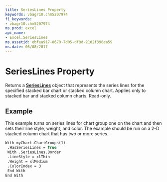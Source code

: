 ```yaml
---
title: SeriesLines Property
keywords: vbagr10.chm5207974
f1_keywords:
- vbagr10.chm5207974
ms.prod: excel
api_name:
- Excel.SeriesLines
ms.assetid: ebfea917-8678-7d05-df9d-2102f396ea59
ms.date: 06/08/2017
---
```



# SeriesLines Property

Returns a **[SeriesLines](serieslines-object.md)** object that represents the series lines for the specified stacked bar chart or stacked column chart. Applies only to stacked bar and stacked column charts. Read-only.


## Example

This example turns on series lines for chart group one on the chart and then sets their line style, weight, and color. The example should be run on a 2-D stacked column chart that has two or more series.


```vb
With myChart.ChartGroups(1) 
 .HasSeriesLines = True 
 With .SeriesLines.Border 
 .LineStyle = xlThin 
 .Weight = xlMedium 
 .ColorIndex = 3 
 End With 
End With
```


